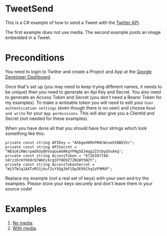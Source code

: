 # TweetSend

This is a C# example of how to send a Tweet with the [Twitter API](https://api.twitter.com/2/tweets).

The first example does not use media. 
The second example posts an image embedded in a Tweet.

# Preconditions

You need to login to Twitter and create a Project and App at the [Google Developer Dashboard](https://developer.twitter.com/en/portal/dashboard).

Once that's set up (you may need to keep trying different names, it needs to be unique) then you need to generate an Api Key and Secret. You also need to generate an Access Token and Secret (you don't need a Bearer Token for my examples). To make a writeable token you will need to edit your `User authentication settings` (even though there is no user) and choose `Read and write` for your `App permissions`. This will also give you a ClientId and Secret (not needed for these examples).

When you have done all that you should have four strings which look something like this:

```
private const string APIKey = "AhbgeX6MnPN9CWzueX58BEVSr";
private const string APISecret = "NEdzKiRWcrpmdXUyBhVoqUuAkRKqYFNg5E34qg2ZSt8yb5xA4q";
private const string AccessToken = "6726397748-n8rzzDrmYh69rQ7Wmhj6rgSFY8E9ZTZN1WY5NZY";
private const string AccessTokenSecret = "Wj5TWJq1AXTxM31jkuf2sYXQg3bF1Dp3E95Chq3zP9MUP";
```

Replace my example (not a real set of keys) with your own and try the examples. Please store your keys securely and don't leave them in your source code!

# Examples

1. [No media](TweetSend/Program1.cs).
1. [With media](TweetSend/Program2.cs).
